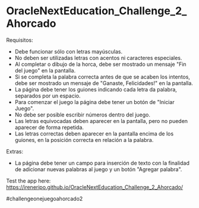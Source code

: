 # OracleNextEducation_Challenge_2_Ahorcado

Requisitos:

- Debe funcionar sólo con letras mayúsculas.
- No deben ser utilizadas letras con acentos ni caracteres especiales.
- Al completar o dibujo de la horca, debe ser mostrado un mensaje "Fin del juego" en la pantalla.
- Si se completa la palabra correcta antes de que se acaben los intentos, debe ser mostrado un mensaje de "Ganaste, Felicidades!" en la pantalla.
- La página debe tener los guiones indicando cada letra da palabra, separados por un espacio.
- Para comenzar el juego la página debe tener un botón de "Iniciar Juego".
- No debe ser posible escribir números dentro del juego.
- Las letras equivocadas deben aparecer en la pantalla, pero no pueden aparecer de forma repetida.
- Las letras correctas deben aparecer en la pantalla encima de los guiones, en la posición correcta en relación a la palabra.

Extras:

- La página debe tener un campo para inserción de texto con la finalidad de adicionar nuevas palabras al juego y un botón "Agregar palabra".

Test the app here: https://ireneripo.github.io/OracleNextEducation_Challenge_2_Ahorcado/

#challengeonejuegoahorcado2
